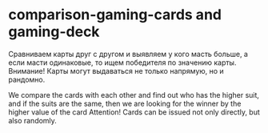 # comparison-gaming-cards  and  gaming-deck

Cравниваем карты друг с другом и выявляем у кого масть больше, а если масти одинаковые, то ищем победителя по значению карты.
Внимание!
Карты могут выдаваться не только напрямую, но и рандомно.

We compare the cards with each other and find out who has the higher suit, and if the suits are the same, then we are looking for the winner by the higher value of the card
Attention! 
Cards can be issued not only directly, but also randomly.
